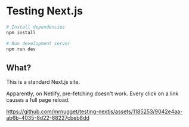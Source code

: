 # Testing Next.js

```bash
# Install dependencies
npm install

# Run development server
npm run dev
```

## What?

This is a standard Next.js site.

Apparently, on Netlify, pre-fetching doesn't work. Every click on a link causes a full page reload.



https://github.com/mrnugget/testing-nextjs/assets/1185253/9042e4aa-ab6b-4035-8d22-88227cbeb8dd

